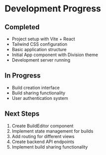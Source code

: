 # Development Progress

## Completed
- Project setup with Vite + React
- Tailwind CSS configuration
- Basic application structure
- Initial App component with Division theme
- Development server running

## In Progress
- Build creation interface
- Build sharing functionality
- User authentication system

## Next Steps
1. Create BuildEditor component
2. Implement state management for builds
3. Add routing for different views
4. Create backend API endpoints
5. Implement build sharing functionality
